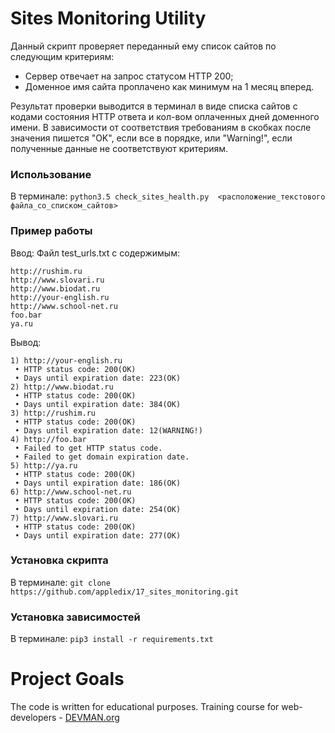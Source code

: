 # Sites Monitoring Utility

Данный скрипт проверяет переданный ему список сайтов по следующим критериям:
* Сервер отвечает на запрос статусом HTTP 200;
* Доменное имя сайта проплачено как минимум на 1 месяц вперед.

Результат проверки выводится в терминал в виде списка сайтов с кодами состояния HTTP ответа и кол-вом оплаченных дней доменного имени. 
В зависимости от соответствия требованиям в скобках после значения пишется "OK", если все в порядке, или "Warning!", если полученные данные не соответствуют критериям.

### Использование
В терминале: `python3.5 check_sites_health.py  <расположение_текстового файла_со_списком_сайтов>`

### Пример работы
Ввод:
Файл test_urls.txt с содержимым:

    http://rushim.ru
    http://www.slovari.ru
    http://www.biodat.ru
    http://your-english.ru
    http://www.school-net.ru
    foo.bar
    ya.ru

Вывод:

    1) http://your-english.ru
     • HTTP status code: 200(OK)
     • Days until expiration date: 223(OK)
    2) http://www.biodat.ru
     • HTTP status code: 200(OK)
     • Days until expiration date: 384(OK)
    3) http://rushim.ru
     • HTTP status code: 200(OK)
     • Days until expiration date: 12(WARNING!)
    4) http://foo.bar
     • Failed to get HTTP status code.
     • Failed to get domain expiration date.
    5) http://ya.ru
     • HTTP status code: 200(OK)
     • Days until expiration date: 186(OK)
    6) http://www.school-net.ru
     • HTTP status code: 200(OK)
     • Days until expiration date: 254(OK)
    7) http://www.slovari.ru
     • HTTP status code: 200(OK)
     • Days until expiration date: 277(OK)


### Установка скрипта 
В терминале: `git clone https://github.com/appledix/17_sites_monitoring.git`

### Установка зависимостей
В терминале: `pip3 install -r requirements.txt`


# Project Goals

The code is written for educational purposes. Training course for web-developers - [DEVMAN.org](https://devman.org)
